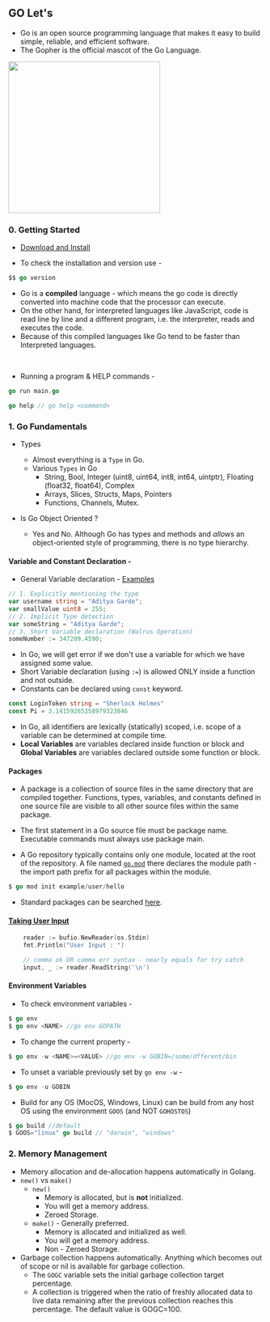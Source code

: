 ## GO Let's

- Go is an open source programming language that makes it easy to build simple, reliable, and efficient software.
- The Gopher is the official mascot of the Go Language. 
<img src = https://miro.medium.com/max/1400/1*jnT9eoQMlc96bGxTnIbK9g.jpeg width=300>

### 0. Getting Started
- [Download and Install](https://golang.org/doc/install)

- To check the installation and version use -
```go
$$ go version
```

- Go is a **compiled** language - which means the go code is directly converted into machine code that the processor can execute.
- On the other hand, for interpreted languages like JavaScript, code is read line by line and a different program, i.e. the interpreter, reads and executes the code.
- Because of this compiled languages like Go tend to be faster than Interpreted languages.

<br>

- Running a program & HELP commands - 
```go
go run main.go

go help // go help <command>
```

### 1. Go Fundamentals

- Types
    - Almost everything is a `Type` in Go.
    - Various `Types` in Go
        - String, Bool, Integer (uint8, uint64, int8, int64, uintptr), Floating (float32, float64), Complex
        - Arrays, Slices, Structs, Maps, Pointers
        - Functions, Channels, Mutex.

- Is Go Object Oriented ?
    - Yes and No. Although Go has types and methods and *allows* an object-oriented style of programming, there is no type hierarchy.

#### **Variable and Constant Declaration -**

- General Variable declaration - [Examples](https://github.com/adityagarde/Go-Lets/blob/main/02variables/main.go)
```go
// 1. Explicitly mentioning the type
var username string = "Aditya Garde";
var smallValue uint8 = 255;
// 2. Implicit Type detection
var someString = "Aditya Garde";
// 3. Short Variable declaration (Walrus Operation)
someNumber := 347209.4590;
```
- In Go, we will get error if we don't use a variable for which we have assigned some value.
- Short Variable declaration (using `:=`) is allowed ONLY inside a function and not outside.
- Constants can be declared using `const` keyword.
```go
const LoginToken string = "Sherlock Holmes"
const Pi = 3.14159265358979323846
```
- In Go, all identifiers are lexically (statically) scoped, i.e. scope of a variable can be determined at compile time.
- **Local Variables** are variables declared inside function or block and **Global Variables** are variables declared outside some function or block.

#### **Packages**

- A package is a collection of source files in the same directory that are compiled together. Functions, types, variables, and constants defined in one source file are visible to all other source files within the same package.

- The first statement in a Go source file must be package name. Executable commands must always use package main.

- A Go repository typically contains only one module, located at the root of the repository. A file named [`go.mod`](https://github.com/adityagarde/Go-Lets/tree/main/03userinput) there declares the module path - the import path prefix for all packages within the module.
```go
$ go mod init example/user/hello
```
- Standard packages can be searched [here](https://pkg.go.dev/).

#### [**Taking User Input**](https://github.com/adityagarde/Go-Lets/blob/main/03userinput/main.go)

```go
	reader := bufio.NewReader(os.Stdin)
	fmt.Println("User Input : ")

	// comma ok OR comma err syntax - nearly equals for try catch
	input, _ := reader.ReadString('\n')
```

#### **Environment Variables**

- To check environment variables -
```go
$ go env
$ go env <NAME> //go env GOPATH
```
- To change the current property -
```go
$ go env -w <NAME>=<VALUE> //go env -w GOBIN=/some/dfferent/bin
```
- To unset a variable previously set by `go env -w` -
```go
$ go env -u GOBIN
```
- Build for any OS (MocOS, Windows, Linux) can be build from any host OS using the environment `GOOS` (and NOT `GOHOSTOS`)
```go
$ go build //default
$ GOOS="linux" go build // "darwin", "windows"
```

### 2. Memory Management

- Memory allocation and de-allocation happens automatically in Golang.
- `new()` vs `make()`
    - `new()` 
        - Memory is allocated, but is **not** initialized.
        - You will get a memory address.
        - Zeroed Storage.
    - `make()` - Generally preferred.
        - Memory is allocated and initialized as well.
        - You will get a memory address.
        - Non - Zeroed Storage.
- Garbage collection happens automatically. Anything which becomes out of scope or nil is available for garbage collection.
    - The `GOGC` variable sets the initial garbage collection target percentage.
    - A collection is triggered when the ratio of freshly allocated data to live data remaining after the previous collection reaches this percentage. The default value is GOGC=100.